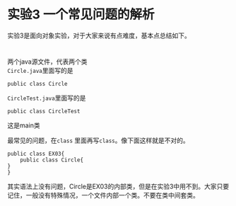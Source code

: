 # 实验3 一个常见问题的解析
实验3是面向对象实验，对于大家来说有点难度，基本点总结如下。
#
两个java源文件，代表两个类    
`Circle.java`里面写的是
```
public class Circle
```
`CircleTest.java`里面写的是
```
public class CircleTest
```
这是main类

最常见的问题，在`class` 里面再写`class`。像下面这样就是不对的。
```
public class EX03{
	public class Circle{
}
}
```
其实语法上没有问题，Circle是EX03的内部类，但是在实验3中用不到。大家只要记住，一般没有特殊情况，一个文件内部一个类。不要在类中间套类。

